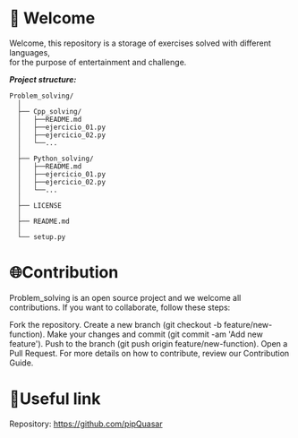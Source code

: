# 🦉 Welcome
Welcome, this repository is a storage of exercises solved with different languages, <br>
for the purpose of entertainment and challenge.

***Project structure:***
``` 
Problem_solving/
  │
  ├── Cpp_solving/
  │   ├──README.md
  │   ├──ejercicio_01.py
  │   ├──ejercicio_02.py
  │   └──...
  │
  ├── Python_solving/
  │   ├──README.md
  │   ├──ejercicio_01.py
  │   ├──ejercicio_02.py
  │   └──...
  │
  ├── LICENSE
  │
  ├── README.md
  │
  └── setup.py
```

# 🌐Contribution
Problem_solving is an open source project and we welcome all contributions. If you want to collaborate, follow these steps:

Fork the repository. Create a new branch (git checkout -b feature/new-function). Make your changes and commit (git commit -am 'Add new feature'). Push to the branch (git push origin feature/new-function). Open a Pull Request. For more details on how to contribute, review our Contribution Guide.

# 🔗Useful link
Repository: https://github.com/pipQuasar
